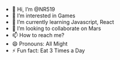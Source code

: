 - 👋 Hi, I’m @NR519
- 👀 I’m interested in Games
- 🌱 I’m currently learning Javascript, React
- 💞️ I’m looking to collaborate on Mars
- 📫 How to reach me?
- 😄 Pronouns: All Might
- ⚡ Fun fact: Eat 3 Times a Day

<!---
NR519/NR519 is a ✨ special ✨ repository because its `README.md` (this file) appears on your GitHub profile.
You can click the Preview link to take a look at your changes.
--->

